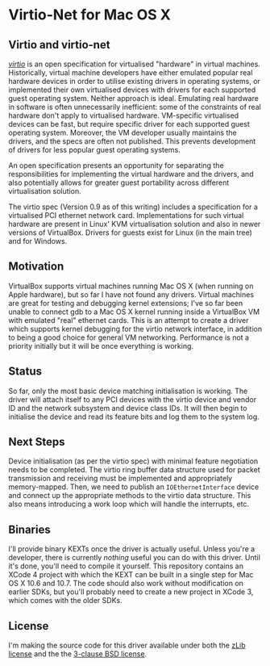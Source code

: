 # Virtio-Net for Mac OS X

## Virtio and virtio-net

[*virtio*][virtio] is an open specification for virtualised "hardware" in
virtual machines. Historically, virtual machine developers have either emulated
popular real hardware devices in order to utilise existing drivers in operating
systems, or implemented their own virtualised devices with drivers for each
supported guest operating system. Neither approach is ideal. Emulating
real hardware in software is often unnecessarily inefficient: some of the
constraints of real hardware don't apply to virtualised hardware. VM-specific
virtualised devices can be fast, but require specific driver for each supported
guest operating system. Moreover, the VM developer usually maintains the drivers,
and the specs are often not published. This prevents development of drivers for
less popular guest operating systems.

An open specification presents an
opportunity for separating the responsibilities for implementing the virtual
hardware and the drivers, and also potentially allows for greater guest
portability across different virtualisation solution.

The virtio spec (Version 0.9 as of this writing) includes a specification for a
virtualised PCI ethernet network card. Implementations for such virtual hardware
are present in Linux' KVM virtualisation solution and also in newer versions of
VirtualBox. Drivers for guests exist for Linux (in the main tree) and for
Windows.

## Motivation

VirtualBox supports virtual machines running Mac OS X (when running
on Apple hardware), but so far I have not found any drivers. Virtual machines
are great for testing and debugging kernel extensions; I've so far been unable
to connect gdb to a Mac OS X kernel running inside a VirtualBox VM with
emulated "real" ethernet cards. This is an attempt to create a driver which
supports kernel debugging for the virtio network interface, in addition to
being a good choice for general VM networking. Performance is not a priority
initially but it will be once everything is working.

## Status

So far, only the most basic device matching initialisation is working. The
driver will attach
itself to any PCI devices with the virtio device and vendor ID and the network
subsystem and device class IDs. It will then begin to initialise the device
and read its feature bits and log them to the system log.

## Next Steps

Device initialisation (as per the virtio spec) with minimal feature negotiation
needs to be completed. The virtio ring buffer data structure used for packet
transmission and receiving must be implemented and appropriately memory-mapped.
Then, we need to publish an `IOEthernetInterface` device and connect up the
appropriate methods to the virtio data structure. This also means introducing
a work loop which will handle the interrupts, etc.

## Binaries

I'll provide binary KEXTs once the driver is actually useful. Unless you're a
developer, there is currently *nothing* useful you can do with this driver.
Until it's done, you'll need to compile it yourself. This repository contains
an XCode 4 project with which the KEXT can be built in a single step for
Mac OS X 10.6 and 10.7. The code should also work without modification on earlier
SDKs, but you'll probably need to create a new project in XCode 3, which comes
with the older SDKs.

## License

I'm making the source code for this driver available under both the [zLib license][zlib]
and the the [3-clause BSD license][bsd3].

[virtio]: http://ozlabs.org/~rusty/virtio-spec/

[bsd3]: http://www.opensource.org/licenses/BSD-3-Clause

[zlib]: http://www.opensource.org/licenses/zLib